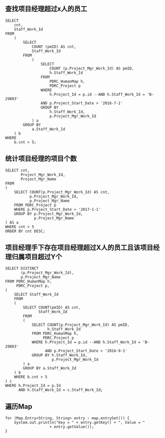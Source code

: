 


<span id= "20173401">查找项目经理超过x人的员工</span>
----------


	SELECT
		cnt,
		Staff_Work_Id
	FROM
		(
			SELECT
				COUNT (pmID) AS cnt,
				Staff_Work_Id
			FROM
				(
					SELECT
						COUNT (p.Project_Mgr_Work_Id) AS pmID,
						h.Staff_Work_Id
					FROM
						PDRC_HumanMap h,
						PDRC_Project p
					WHERE
						h.Project_Id = p.id --AND h.Staff_Work_Id = 'B-29803'
					AND p.Project_Start_Date > '2016-7-1'
					GROUP BY
						h.Staff_Work_Id,
						p.Project_Mgr_Work_Id
				) a
			GROUP BY
				a.Staff_Work_Id
		) b
	WHERE
		b.cnt > 5;




<span id= "20173402"> 统计项目经理的项目个数</span>
----------

	SELECT cnt,
	       Project_Mgr_Work_Id,
	       Project_Mgr_Name
	FROM
	(
	    SELECT COUNT(p.Project_Mgr_Work_Id) AS cnt,
	           p.Project_Mgr_Work_Id,
	           p.Project_Mgr_Name
	    FROM PDRC_Project p
	    WHERE p.Project_Start_Date > '2017-1-1'
	    GROUP BY p.Project_Mgr_Work_Id,
	             p.Project_Mgr_Name
	) AS a
	WHERE cnt > 5
	ORDER BY cnt DESC;


<span id= "20173403">项目经理手下存在项目经理超过X人的员工且该项目经理归属项目超过Y个</span>
----------

	SELECT DISTINCT
	       (p.Project_Mgr_Work_Id),
	       p.Project_Mgr_Name
	FROM PDRC_HumanMap h,
	     PDRC_Project p,
	(
	    SELECT Staff_Work_Id
	    FROM
	    (
	        SELECT COUNT(pmID) AS cnt,
	               Staff_Work_Id
	        FROM
	        (
	            SELECT COUNT(p.Project_Mgr_Work_Id) AS pmID,
	                   h.Staff_Work_Id
	            FROM PDRC_HumanMap h,
	                 PDRC_Project p
	            WHERE h.Project_Id = p.id --AND h.Staff_Work_Id = 'B-29803'
	                  AND p.Project_Start_Date > '2016-9-1'
	            GROUP BY h.Staff_Work_Id,
	                     p.Project_Mgr_Work_Id
	        ) a
	        GROUP BY a.Staff_Work_Id
	    ) b
	    WHERE b.cnt > 5
	) c
	WHERE h.Project_Id = p.Id
	      AND h.Staff_Work_Id = c.Staff_Work_Id;



<span id= "20173404">遍历Map</span>
----------

	for (Map.Entry<String, String> entry : map.entrySet()) {
		System.out.println("Key = " + entry.getKey() + ", Value = "
						+ entry.getValue());
	}

